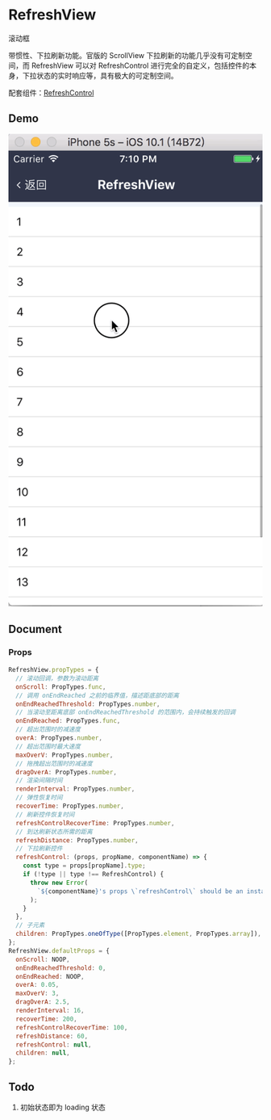 # RefreshView

滚动框

带惯性、下拉刷新功能。官版的 ScrollView 下拉刷新的功能几乎没有可定制空间，而 RefreshView 可以对 RefreshControl 进行完全的自定义，包括控件的本身，下拉状态的实时响应等，具有极大的可定制空间。

配套组件：[RefreshControl](./RefreshControl/README.md)

## Demo

![](demo.gif)

## Document

### Props

```js
RefreshView.propTypes = {
  // 滚动回调，参数为滚动距离
  onScroll: PropTypes.func,
  // 调用 onEndReached 之前的临界值，描述距底部的距离
  onEndReachedThreshold: PropTypes.number,
  // 当滚动至距离底部 onEndReachedThreshold 的范围内，会持续触发的回调
  onEndReached: PropTypes.func,
  // 超出范围时的减速度
  overA: PropTypes.number,
  // 超出范围时最大速度
  maxOverV: PropTypes.number,
  // 拖拽超出范围时的减速度
  dragOverA: PropTypes.number,
  // 渲染间隔时间
  renderInterval: PropTypes.number,
  // 弹性恢复时间
  recoverTime: PropTypes.number,
  // 刷新控件恢复时间
  refreshControlRecoverTime: PropTypes.number,
  // 到达刷新状态所需的距离
  refreshDistance: PropTypes.number,
  // 下拉刷新控件
  refreshControl: (props, propName, componentName) => {
    const type = props[propName].type;
    if (!type || type !== RefreshControl) {
      throw new Error(
        `${componentName}'s props \`refreshControl\` should be an instance of \`RefreshControl\``
      );
    }
  },
  // 子元素
  children: PropTypes.oneOfType([PropTypes.element, PropTypes.array]),
};
RefreshView.defaultProps = {
  onScroll: NOOP,
  onEndReachedThreshold: 0,
  onEndReached: NOOP,
  overA: 0.05,
  maxOverV: 3,
  dragOverA: 2.5,
  renderInterval: 16,
  recoverTime: 200,
  refreshControlRecoverTime: 100,
  refreshDistance: 60,
  refreshControl: null,
  children: null,
};
```

## Todo

1. 初始状态即为 loading 状态

